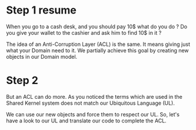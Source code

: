 # Step 1 resume
When you go to a cash desk, and you should pay 10$ what do you do ?
Do you give your wallet to the cashier and ask him to find 10$ in it ?

The idea of an Anti-Corruption Layer (ACL) is the same. It means giving just what your Domain need to it. 
We partially achieve this goal by creating new objects in our Domain model.
# Step 2
But an ACL can do more. As you noticed the terms which are used in the Shared Kernel system does not match our Ubiquitous Language (UL).

We can use our new objects and force them to respect our UL.
So, let's have a look to our UL and translate our code to complete the ACL.

